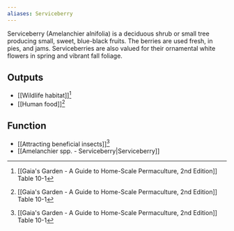 ```yaml
---
aliases: Serviceberry
---
```

Serviceberry (Amelanchier alnifolia) is a deciduous shrub or small tree producing small, sweet, blue-black fruits. The berries are used fresh, in pies, and jams. Serviceberries are also valued for their ornamental white flowers in spring and vibrant fall foliage.
## Outputs
- [[Wildlife habitat]][^1]
- [[Human food]][^1]
## Function
- [[Attracting beneficial insects]][^1]
- [[Amelanchier spp. - Serviceberry|Serviceberry]]

[^1]: [[Gaia's Garden - A Guide to Home-Scale Permaculture, 2nd Edition]] Table 10-1